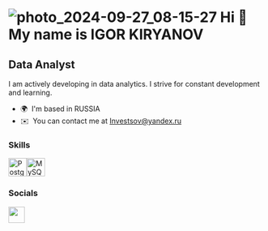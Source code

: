 ![photo_2024-09-27_08-15-27](https://github.com/user-attachments/assets/a215db63-8bd7-4a35-b3c5-36055c7565ee)
Hi 👋 My name is IGOR KIRYANOV
==============================

Data Analyst
------------

I am actively developing in data analytics. I strive for constant development and learning.

* 🌍  I'm based in RUSSIA
* ✉️  You can contact me at [Investsov@yandex.ru](mailto:Investsov@yandex.ru)

### Skills


<p align="left">
<a href="https://www.postgresql.org/" target="_blank" rel="noreferrer"><img src="https://raw.githubusercontent.com/danielcranney/readme-generator/main/public/icons/skills/postgresql-colored.svg" width="36" height="36" alt="PostgreSQL" /></a><a href="https://www.mysql.com/" target="_blank" rel="noreferrer"><img src="https://raw.githubusercontent.com/danielcranney/readme-generator/main/public/icons/skills/mysql-colored.svg" width="36" height="36" alt="MySQL" /></a>
</p>


### Socials

<p align="left"> <a href="https://www.github.com/IgorKiryanov-2024" target="_blank" rel="noreferrer"> <picture> <source media="(prefers-color-scheme: dark)" srcset="https://raw.githubusercontent.com/danielcranney/readme-generator/main/public/icons/socials/github-dark.svg" /> <source media="(prefers-color-scheme: light)" srcset="https://raw.githubusercontent.com/danielcranney/readme-generator/main/public/icons/socials/github.svg" /> <img src="https://raw.githubusercontent.com/danielcranney/readme-generator/main/public/icons/socials/github.svg" width="32" height="32" /> </picture> </a></p>
